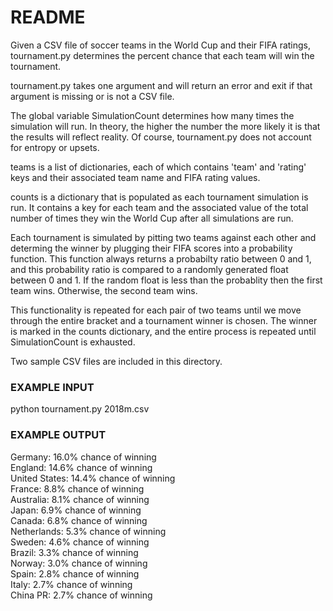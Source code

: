 # README

Given a CSV file of soccer teams in the World Cup and their FIFA ratings, tournament.py determines the percent chance that each team will win the tournament.

tournament.py takes one argument and will return an error and exit if that argument is missing or is not a CSV file.

The global variable SimulationCount determines how many times the simulation will run. In theory, the higher the number the more likely it is that the results will reflect reality. Of course, tournament.py does not account for entropy or upsets.

teams is a list of dictionaries, each of which contains 'team' and 'rating' keys and their associated team name and FIFA rating values.

counts is a dictionary that is populated as each tournament simulation is run. It contains a key for each team and the associated value of the total number of times they win the World Cup after all simulations are run.

Each tournament is simulated by pitting two teams against each other and determing the winner by plugging their FIFA scores into a probability function. This function always returns a probabilty ratio between 0 and 1, and this probability ratio is compared to a randomly generated float between 0 and 1. If the random float is less than the probablity then the first team wins. Otherwise, the second team wins.

This functionality is repeated for each pair of two teams until we move through the entire bracket and a tournament winner is chosen. The winner is marked in the counts dictionary, and the entire process is repeated until SimulationCount is exhausted.

Two sample CSV files are included in this directory.

### EXAMPLE INPUT

python tournament.py 2018m.csv

### EXAMPLE OUTPUT

Germany: 16.0% chance of winning  
England: 14.6% chance of winning  
United States: 14.4% chance of winning  
France: 8.8% chance of winning  
Australia: 8.1% chance of winning  
Japan: 6.9% chance of winning  
Canada: 6.8% chance of winning  
Netherlands: 5.3% chance of winning  
Sweden: 4.6% chance of winning  
Brazil: 3.3% chance of winning  
Norway: 3.0% chance of winning  
Spain: 2.8% chance of winning  
Italy: 2.7% chance of winning  
China PR: 2.7% chance of winning  
